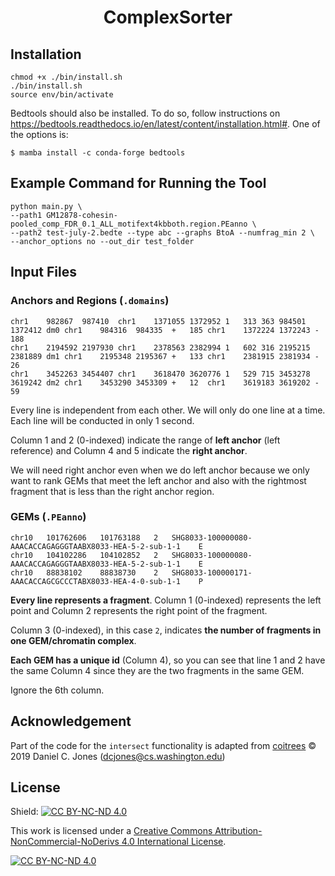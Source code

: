 <div align="center">
  <h1 align="center">ComplexSorter</h1>
</div>

## Installation
```Shell
chmod +x ./bin/install.sh
./bin/install.sh
source env/bin/activate
```

Bedtools should also be installed. To do so, follow instructions on https://bedtools.readthedocs.io/en/latest/content/installation.html#.
One of the options is:
```Shell
$ mamba install -c conda-forge bedtools
```

## Example Command for Running the Tool

```Shell
python main.py \
--path1 GM12878-cohesin-pooled_comp_FDR_0.1_ALL_motifext4kbboth.region.PEanno \
--path2 test-july-2.bedte --type abc --graphs BtoA --numfrag_min 2 \
--anchor_options no --out_dir test_folder
```

## Input Files
### Anchors and Regions (`.domains`)

```
chr1	982867	987410	chr1	1371055	1372952	1	313	363	984501	1372412	dm0	chr1	984316	984335	+	185	chr1	1372224	1372243	-	188
chr1	2194592	2197930	chr1	2378563	2382994	1	602	316	2195215	2381889	dm1	chr1	2195348	2195367	+	133	chr1	2381915	2381934	-	26
chr1	3452263	3454407	chr1	3618470	3620776	1	529	715	3453278	3619242	dm2	chr1	3453290	3453309	+	12	chr1	3619183	3619202	-	59
```

Every line is independent from each other. We will only do one line at a time. Each line will be conducted in only 1 second.

Column 1 and 2 (0-indexed) indicate the range of **left anchor** (left reference) and Column 4 and 5 indicate the **right anchor**.

We will need right anchor even when we do left anchor because we only want to rank GEMs that meet the left anchor and also with the rightmost fragment that is less than the right anchor region.

### GEMs (`.PEanno`)

```
chr10	101762606	101763188	2	SHG8033-100000080-AAACACCAGAGGGTAABX8033-HEA-5-2-sub-1-1	E
chr10	104102286	104102852	2	SHG8033-100000080-AAACACCAGAGGGTAABX8033-HEA-5-2-sub-1-1	E
chr10	88838102	88838730	2	SHG8033-100000171-AAACACCAGCGCCCTABX8033-HEA-4-0-sub-1-1	P
```

**Every line represents a fragment**. Column 1 (0-indexed) represents the left point and Column 2 represents the right point of the fragment.

Column 3 (0-indexed), in this case `2`, indicates **the number of fragments in one GEM/chromatin complex**.

**Each GEM has a unique id** (Column 4), so you can see that line 1 and 2 have the same Column 4 since they are the two fragments in the same GEM.

Ignore the 6th column.

## Acknowledgement

Part of the code for the `intersect` functionality is adapted from [coitrees](https://github.com/dcjones/coitrees?tab=MIT-1-ov-file) © 2019 Daniel C. Jones (dcjones@cs.washington.edu)

## License
Shield: [![CC BY-NC-ND 4.0][cc-by-nc-nd-shield]][cc-by-nc-nd]

This work is licensed under a
[Creative Commons Attribution-NonCommercial-NoDerivs 4.0 International License][cc-by-nc-nd].

[![CC BY-NC-ND 4.0][cc-by-nc-nd-image]][cc-by-nc-nd]

[cc-by-nc-nd]: http://creativecommons.org/licenses/by-nc-nd/4.0/
[cc-by-nc-nd-image]: https://licensebuttons.net/l/by-nc-nd/4.0/88x31.png
[cc-by-nc-nd-shield]: https://img.shields.io/badge/License-CC%20BY--NC--ND%204.0-lightgrey.svg

